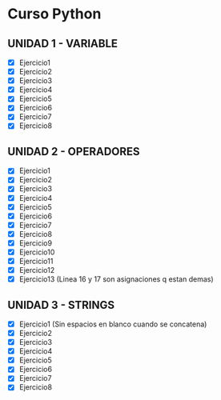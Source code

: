 # Curso Python

## UNIDAD 1 - VARIABLE

- [x] Ejercicio1
- [x] Ejercicio2
- [x] Ejercicio3
- [x] Ejercicio4
- [x] Ejercicio5
- [x] Ejercicio6
- [x] Ejercicio7
- [x] Ejercicio8

## UNIDAD 2 - OPERADORES

- [x] Ejercicio1
- [x] Ejercicio2
- [x] Ejercicio3
- [x] Ejercicio4
- [x] Ejercicio5
- [x] Ejercicio6
- [x] Ejercicio7
- [x] Ejercicio8
- [x] Ejercicio9
- [x] Ejercicio10
- [x] Ejercicio11
- [x] Ejercicio12
- [x] Ejercicio13 (Linea 16 y 17 son asignaciones q estan demas)

## UNIDAD 3 - STRINGS

- [x] Ejercicio1 (Sin espacios en blanco cuando se concatena)
- [x] Ejercicio2
- [x] Ejercicio3
- [x] Ejercicio4
- [x] Ejercicio5
- [x] Ejercicio6
- [x] Ejercicio7
- [x] Ejercicio8